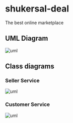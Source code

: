 # shukersal-deal
The best online marketplace
## UML Diagram
![uml](https://github.com/Taltalonix/shukersal-deal/blob/main/docs/Diagrams/UML.png)

## Class diagrams

### Seller Service
![uml](https://github.com/Taltalonix/shukersal-deal/blob/main/docs/Diagrams/SellerService_ClassDiagram.png)

### Customer Service
![uml](https://github.com/Taltalonix/shukersal-deal/blob/main/docs/Diagrams/CustomerService_ClassDiagram.png)
